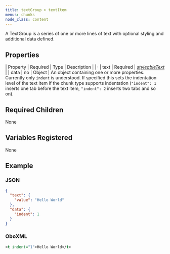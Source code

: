 ```yaml
---
title: textGroup > textItem
menus: chunks
node_class: content
---
```

A TextGroup is a series of one or more lines of text with optional styling and additional data defined.

## Properties

| Property | Required | Type | Description |
|-
| text | Required |  [*styleableText*](styleable_text.html) |
| data | no | Object |  An object containing one or more properties. Currently only `indent` is understood. If specified this sets the indentation level of the text item if the chunk type supports indentation (`"indent": 1` inserts one tab before the text item, `"indent": 2` inserts two tabs and so on).


## Required Children

None

## Variables Registered

None

## Example

### JSON

```json
{
  "text": {
    "value": "Hello World"
  },
  "data": {
    "indent": 1
  }
}
```

### OboXML

```xml
<t indent="1">Hello World</t>
```

